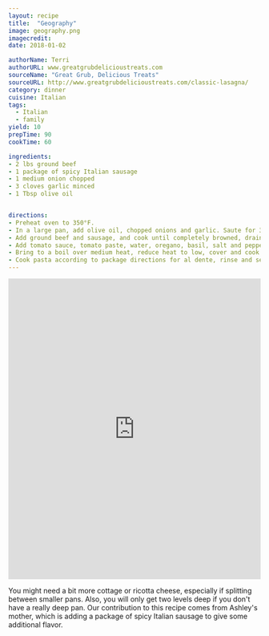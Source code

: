 ```yaml
---
layout: recipe
title:  "Geography"
image: geography.png
imagecredit:
date: 2018-01-02

authorName: Terri
authorURL: www.greatgrubdelicioustreats.com
sourceName: "Great Grub, Delicious Treats"
sourceURL: http://www.greatgrubdelicioustreats.com/classic-lasagna/
category: dinner
cuisine: Italian
tags:
  - Italian
  - family
yield: 10
prepTime: 90
cookTime: 60

ingredients:
- 2 lbs ground beef
- 1 package of spicy Italian sausage
- 1 medium onion chopped
- 3 cloves garlic minced
- 1 Tbsp olive oil


directions:
- Preheat oven to 350°F.
- In a large pan, add olive oil, chopped onions and garlic. Saute for 3-4 minutes.
- Add ground beef and sausage, and cook until completely browned, drain fat. Return to pan.
- Add tomato sauce, tomato paste, water, oregano, basil, salt and pepper.
- Bring to a boil over medium heat, reduce heat to low, cover and cook for approximately 20-25 minutes, stirring occasionally.
- Cook pasta according to package directions for al dente, rinse and set aside.
---
```


<CENTER>

<iframe src="https://map.geo.admin.ch/?topic=energie&amp;lang=de&amp;layers=ch.bfe.elektrizitaetsproduktionsanlagen" width="100%" height="600" frameborder="0" style="border:0"> </iframe>

</CENTER>


You might need a bit more cottage or ricotta cheese, especially if splitting between smaller pans. Also, you will only get two levels deep if you don't have a really deep pan. Our contribution to this recipe comes from Ashley's mother, which is adding a package of spicy Italian sausage to give some additional flavor.
